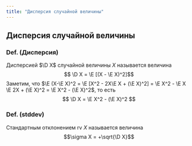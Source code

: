 ```yaml
---
title: "Дисперсия случайной величины"
---
```

## Дисперсия случайной величины ##

### Def. (Дисперсия) ###
Дисперсией $\D X$ случайной величины $X$ называется величина
$$ \D X = \E [(X - \E X)^2]$$
Заметим, что $\E (X-\E X)^2 = \E [X^2 - 2X\E X + (\E X)^2] = \E X^2 - \E X \E 2X + (\E X)^2 = \E X^2 - (\E X)^2$, то есть
$$ \D X = \E X^2 - (\E X)^2 $$

### Def. (stddev) ###
Стандартным отклонением rv $X$ называется величина
$$\sigma X = +\sqrt{\D X}$$
